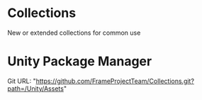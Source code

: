 # Collections
New or extended collections for common use

# Unity Package Manager
Git URL: "https://github.com/FrameProjectTeam/Collections.git?path=/Unity/Assets"